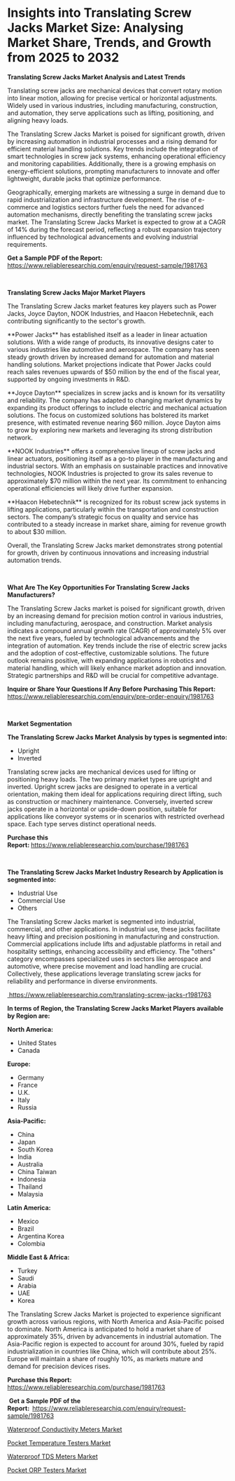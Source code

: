 <p><h1>Insights into Translating Screw Jacks Market Size: Analysing Market Share, Trends, and Growth from 2025 to 2032</h1></p><p><strong>Translating Screw Jacks Market Analysis and Latest Trends</strong></p>
<p><p>Translating screw jacks are mechanical devices that convert rotary motion into linear motion, allowing for precise vertical or horizontal adjustments. Widely used in various industries, including manufacturing, construction, and automation, they serve applications such as lifting, positioning, and aligning heavy loads.</p><p>The Translating Screw Jacks Market is poised for significant growth, driven by increasing automation in industrial processes and a rising demand for efficient material handling solutions. Key trends include the integration of smart technologies in screw jack systems, enhancing operational efficiency and monitoring capabilities. Additionally, there is a growing emphasis on energy-efficient solutions, prompting manufacturers to innovate and offer lightweight, durable jacks that optimize performance.</p><p>Geographically, emerging markets are witnessing a surge in demand due to rapid industrialization and infrastructure development. The rise of e-commerce and logistics sectors further fuels the need for advanced automation mechanisms, directly benefiting the translating screw jacks market. The Translating Screw Jacks Market is expected to grow at a CAGR of 14% during the forecast period, reflecting a robust expansion trajectory influenced by technological advancements and evolving industrial requirements.</p></p>
<p><strong>Get a Sample PDF of the Report:&nbsp;</strong> <a href="https://www.reliableresearchiq.com/enquiry/request-sample/1981763?utm_campaign=1877&utm_medium=2&utm_source=Github&utm_content=ia&utm_term=02032025&utm_id=translating-screw-jacks">https://www.reliableresearchiq.com/enquiry/request-sample/1981763</a></p>
<p>&nbsp;</p>
<p><strong>Translating Screw Jacks Major Market Players</strong></p>
<p><p>The Translating Screw Jacks market features key players such as Power Jacks, Joyce Dayton, NOOK Industries, and Haacon Hebetechnik, each contributing significantly to the sector's growth.</p><p>**Power Jacks** has established itself as a leader in linear actuation solutions. With a wide range of products, its innovative designs cater to various industries like automotive and aerospace. The company has seen steady growth driven by increased demand for automation and material handling solutions. Market projections indicate that Power Jacks could reach sales revenues upwards of $50 million by the end of the fiscal year, supported by ongoing investments in R&D.</p><p>**Joyce Dayton** specializes in screw jacks and is known for its versatility and reliability. The company has adapted to changing market dynamics by expanding its product offerings to include electric and mechanical actuation solutions. The focus on customized solutions has bolstered its market presence, with estimated revenue nearing $60 million. Joyce Dayton aims to grow by exploring new markets and leveraging its strong distribution network.</p><p>**NOOK Industries** offers a comprehensive lineup of screw jacks and linear actuators, positioning itself as a go-to player in the manufacturing and industrial sectors. With an emphasis on sustainable practices and innovative technologies, NOOK Industries is projected to grow its sales revenue to approximately $70 million within the next year. Its commitment to enhancing operational efficiencies will likely drive further expansion.</p><p>**Haacon Hebetechnik** is recognized for its robust screw jack systems in lifting applications, particularly within the transportation and construction sectors. The company’s strategic focus on quality and service has contributed to a steady increase in market share, aiming for revenue growth to about $30 million.</p><p>Overall, the Translating Screw Jacks market demonstrates strong potential for growth, driven by continuous innovations and increasing industrial automation trends.</p></p>
<p>&nbsp;</p>
<p><strong>What Are The Key Opportunities For Translating Screw Jacks Manufacturers?</strong></p>
<p><p>The Translating Screw Jacks market is poised for significant growth, driven by an increasing demand for precision motion control in various industries, including manufacturing, aerospace, and construction. Market analysis indicates a compound annual growth rate (CAGR) of approximately 5% over the next five years, fueled by technological advancements and the integration of automation. Key trends include the rise of electric screw jacks and the adoption of cost-effective, customizable solutions. The future outlook remains positive, with expanding applications in robotics and material handling, which will likely enhance market adoption and innovation. Strategic partnerships and R&D will be crucial for competitive advantage.</p></p>
<p><strong>Inquire or Share Your Questions If Any Before Purchasing This Report:</strong> <a href="https://www.reliableresearchiq.com/enquiry/pre-order-enquiry/1981763?utm_campaign=1877&utm_medium=2&utm_source=Github&utm_content=ia&utm_term=02032025&utm_id=translating-screw-jacks">https://www.reliableresearchiq.com/enquiry/pre-order-enquiry/1981763</a></p>
<p>&nbsp;</p>
<p><strong>Market Segmentation</strong></p>
<p><strong>The Translating Screw Jacks Market Analysis by types is segmented into:</strong></p>
<p><ul><li>Upright</li><li>Inverted</li></ul></p>
<p><p>Translating screw jacks are mechanical devices used for lifting or positioning heavy loads. The two primary market types are upright and inverted. Upright screw jacks are designed to operate in a vertical orientation, making them ideal for applications requiring direct lifting, such as construction or machinery maintenance. Conversely, inverted screw jacks operate in a horizontal or upside-down position, suitable for applications like conveyor systems or in scenarios with restricted overhead space. Each type serves distinct operational needs.</p></p>
<p><strong>Purchase this Report:&nbsp;</strong><a href="https://www.reliableresearchiq.com/purchase/1981763?utm_campaign=1877&utm_medium=2&utm_source=Github&utm_content=ia&utm_term=02032025&utm_id=translating-screw-jacks">https://www.reliableresearchiq.com/purchase/1981763</a></p>
<p>&nbsp;</p>
<p><strong>The Translating Screw Jacks Market Industry Research by Application is segmented into:</strong></p>
<p><ul><li>Industrial Use</li><li>Commercial Use</li><li>Others</li></ul></p>
<p><p>The Translating Screw Jacks market is segmented into industrial, commercial, and other applications. In industrial use, these jacks facilitate heavy lifting and precision positioning in manufacturing and construction. Commercial applications include lifts and adjustable platforms in retail and hospitality settings, enhancing accessibility and efficiency. The "others" category encompasses specialized uses in sectors like aerospace and automotive, where precise movement and load handling are crucial. Collectively, these applications leverage translating screw jacks for reliability and performance in diverse environments.</p></p>
<p><a href="https://www.reliableresearchiq.com/translating-screw-jacks-r1981763?utm_campaign=1877&utm_medium=2&utm_source=Github&utm_content=ia&utm_term=02032025&utm_id=translating-screw-jacks">&nbsp;https://www.reliableresearchiq.com/translating-screw-jacks-r1981763</a></p>
<p><strong>In terms of Region, the Translating Screw Jacks Market Players available by Region are:</strong></p>
<p>
    <p> <strong> North America: </strong>
        <ul>
            <li>United States</li>
            <li>Canada</li>
        </ul>
        </p> 
    <p> <strong> Europe: </strong>
        <ul>
            <li>Germany</li>
            <li>France</li>
            <li>U.K.</li>
            <li>Italy</li>
            <li>Russia</li>
        </ul>
        </p> 
    <p> <strong> Asia-Pacific: </strong>
        <ul>
            <li>China</li>
            <li>Japan</li>
            <li>South Korea</li>
            <li>India</li>
            <li>Australia</li>
            <li>China Taiwan</li>
            <li>Indonesia</li>
            <li>Thailand</li>
            <li>Malaysia</li>
        </ul>
        </p> 
    <p> <strong> Latin America: </strong>
        <ul>
            <li>Mexico</li>
            <li>Brazil</li>
            <li>Argentina Korea</li>
            <li>Colombia</li>
        </ul>
        </p> 
    <p> <strong> Middle East & Africa: </strong>
        <ul>
            <li>Turkey</li>
            <li>Saudi</li>
            <li>Arabia</li>
            <li>UAE</li>
            <li>Korea</li>
        </ul>
    </p>
    </p>
<p><p>The Translating Screw Jacks Market is projected to experience significant growth across various regions, with North America and Asia-Pacific poised to dominate. North America is anticipated to hold a market share of approximately 35%, driven by advancements in industrial automation. The Asia-Pacific region is expected to account for around 30%, fueled by rapid industrialization in countries like China, which will contribute about 25%. Europe will maintain a share of roughly 10%, as markets mature and demand for precision devices rises.</p></p>
<p><strong>Purchase this Report: </strong><a href="https://www.reliableresearchiq.com/purchase/1981763?utm_campaign=1877&utm_medium=2&utm_source=Github&utm_content=ia&utm_term=02032025&utm_id=translating-screw-jacks">https://www.reliableresearchiq.com/purchase/1981763</a></p>
<p>&nbsp;<strong>Get a Sample PDF of the Report:&nbsp;&nbsp;</strong><a href="https://www.reliableresearchiq.com/enquiry/request-sample/1981763?utm_campaign=1877&utm_medium=2&utm_source=Github&utm_content=ia&utm_term=02032025&utm_id=translating-screw-jacks">https://www.reliableresearchiq.com/enquiry/request-sample/1981763</a></p>
<p><strong></strong></p>
<p><p><a href="https://github.com/bhuraoutenc8/Market-Research-Report-List-1/blob/main/waterproof-conductivity-meters-market.md?utm_campaign=1877&utm_medium=2&utm_source=Github&utm_content=ia&utm_term=02032025&utm_id=translating-screw-jacks">Waterproof Conductivity Meters Market</a></p><p><a href="https://github.com/syskamazucqa/Market-Research-Report-List-1/blob/main/pocket-temperature-testers-market.md?utm_campaign=1877&utm_medium=2&utm_source=Github&utm_content=ia&utm_term=02032025&utm_id=translating-screw-jacks">Pocket Temperature Testers Market</a></p><p><a href="https://github.com/tandepinho3p/Market-Research-Report-List-1/blob/main/waterproof-tds-meters-market.md?utm_campaign=1877&utm_medium=2&utm_source=Github&utm_content=ia&utm_term=02032025&utm_id=translating-screw-jacks">Waterproof TDS Meters Market</a></p><p><a href="https://github.com/cezilfinerv9/Market-Research-Report-List-1/blob/main/pocket-orp-testers-market.md?utm_campaign=1877&utm_medium=2&utm_source=Github&utm_content=ia&utm_term=02032025&utm_id=translating-screw-jacks">Pocket ORP Testers Market</a></p></p>